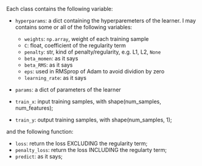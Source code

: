 Each class contains the following variable:
- ``hyperparams``: a dict containing the hyperparemeters of the learner. I
  may contains some or all of the following variables:
  - ``weights``: ``np.array``, weight of each training sample
  - ``C``: float, coefficient of the regularity term
  - ``penalty``: str, kind of penalty/regularity, e.g. L1, L2, ``None``
  - ``beta_momen``: as it says
  - ``beta_RMS``: as it says
  - ``eps``: used in RMSprop of Adam to avoid dividion by zero
  - ``learning_rate``: as it says
    
- ``params``: a dict of parameters of the learner
- ``train_x``: input training samples, with shape(num_samples, num_features);
- ``train_y``: output training samples, with shape(num_samples, 1);

and the following function:
- ``loss``: return the loss EXCLUDING the regularity term;
- ``penalty_loss``: return the loss INCLUDING the regularty term;
- ``predict``: as it says;


